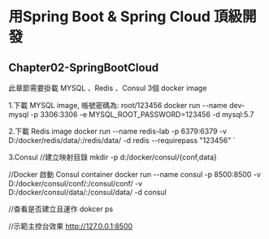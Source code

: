 # 用Spring Boot & Spring Cloud 頂級開發
## Chapter02-SpringBootCloud

此章節需要掛載 MYSQL 、Redis 、Consul 3個 docker image


1.下載 MYSQL image, 帳號密碼為: root/123456
docker run --name dev-mysql -p 3306:3306 -e MYSQL_ROOT_PASSWORD=123456 -d mysql:5.7

2.下載 Redis image
docker run --name redis-lab -p 6379:6379  -v D:/docker/redis/data/:/redis/data/ -d redis --requirepass "123456" `

3.Consul
//建立映射目錄
mkdir -p d:/docker/consul/{conf,data}

//Docker 啟動 Consul container
docker run --name consul -p 8500:8500 -v D:/docker/consul/conf/:/consul/conf/ -v D:/docker/consul/data/:/consul/data/ -d consul

//查看是否建立且運作
dokcer ps

//示範主控台效果
http://127.0.0.1:8500
